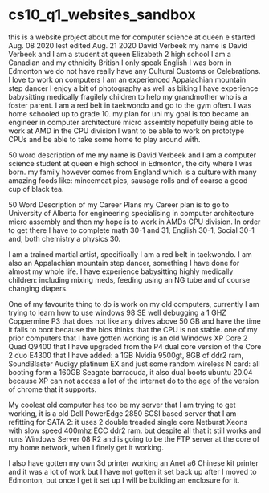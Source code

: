 # cs10_q1_websites_sandbox
this is a website project about me for computer science at queen e
started Aug. 08 2020
lest edited Aug. 21 2020
David Verbeek
my name is David Verbeek and I am a student at queen Elizabeth 2 high school
I am a Canadian and my ethnicity British
I only speak English
I was born in Edmonton
we do not have really have any Cultural Customs or Celebrations.
I love to work on computers
I am an experienced Appalachian mountain step dancer
I enjoy a bit of photography as well as biking
I have experience babysitting medically fragilely children to help my grandmother who is a foster parent.
I am a red belt in taekwondo and go to the gym often.
I was home schooled up to grade 10.
my plan for uni
my goal is too became an engineer in computer architecture micro assembly
hopefully being able to work at AMD in the CPU division
I want to be able to work on prototype CPUs and be able to take some home to play around with.

50 word description of me
my name is David Verbeek and I am a computer science student at queen e high school in Edmonton, the city where I was born. my family however comes from England which is a culture with many amazing foods like: mincemeat pies, sausage rolls and of coarse a good cup of black tea.

50 Word Description of my Career Plans
my Career plan is to go to University of Alberta for engineering specialising in computer architecture micro assembly and then my hope is to work in AMDs CPU division. In order to get there I have to complete math 30-1 and 31, English 30-1, Social 30-1 and, both chemistry a physics 30.

I am a trained martial artist, specifically I am a red belt in taekwondo. I am also an Appalachian mountain step dancer, something I have done for almost my whole life. I have experience babysitting highly medically children: including mixing meds, feeding using an NG tube and of course changing diapers.

One of my favourite thing to do is work on my old computers, currently I am trying to learn how to use windows 98 SE well debugging a 1 GHZ Coppermine P3 that does not like any drives above 50 GB and have the time it fails to boot because the bios thinks that the CPU is not stable. one of my prior computers that I have gotten working is an old Windows XP Core 2 Quad Q9400 that I have upgraded from the P4 dual core version of the Core 2 duo E4300 that I have added: a 1GB Nvidia 9500gt, 8GB of ddr2 ram, SoundBlaster Audigy platinum EX and just some random wireless N card: all booting form a 160GB Seagate barracuda, it also dual boots ubuntu 20.04 because XP can not access a lot of the internet do to the age of the version of chrome that it supports.

My coolest old computer has too be my server that I am trying to get working, it is a old Dell PowerEdge 2850 SCSI based server that I am refitting for SATA 2: it uses 2 double treaded single core Netburst Xeons with slow speed 400mhz ECC ddr2 ram. but despite all that it still works and runs Windows Server 08 R2 and is going to be the FTP server at the core of my home network, when I finely get it working.  

I also have gotten my own 3d printer working an Anet a6 Chinese kit printer and it was a lot of work but I have not gotten it set back up after I moved to Edmonton, but once I get it set up I will be building an enclosure for it.

